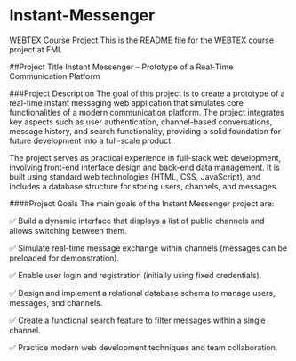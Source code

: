 # Instant-Messenger
WEBTEX Course Project
This is the README file for the WEBTEX course project at FMI.

##Project Title
Instant Messenger – Prototype of a Real-Time Communication Platform

###Project Description
The goal of this project is to create a prototype of a real-time instant messaging web application that simulates core functionalities of a modern communication platform. The project integrates key aspects such as user authentication, channel-based conversations, message history, and search functionality, providing a solid foundation for future development into a full-scale product.

The project serves as practical experience in full-stack web development, involving front-end interface design and back-end data management. It is built using standard web technologies (HTML, CSS, JavaScript), and includes a database structure for storing users, channels, and messages.

####Project Goals
The main goals of the Instant Messenger project are:

✅ Build a dynamic interface that displays a list of public channels and allows switching between them.

✅ Simulate real-time message exchange within channels (messages can be preloaded for demonstration).

✅ Enable user login and registration (initially using fixed credentials).

✅ Design and implement a relational database schema to manage users, messages, and channels.

✅ Create a functional search feature to filter messages within a single channel.

✅ Practice modern web development techniques and team collaboration.
